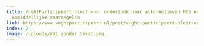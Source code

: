 ```yaml
---
title: VughtParticipeert pleit voor onderzoek naar alternatieven N65 en
  onmiddellijke maatregelen
link: https://www.vughtparticipeert.nl/post/vught-participeert-pleit-voor-onderzoek-van-alternatieven-n65-en-directe-maatregelen/f024b0a3c89a4bfec89ab13636987093/#main
index: 2
image: /uploads/Wat zonder tekst.png
---
```

